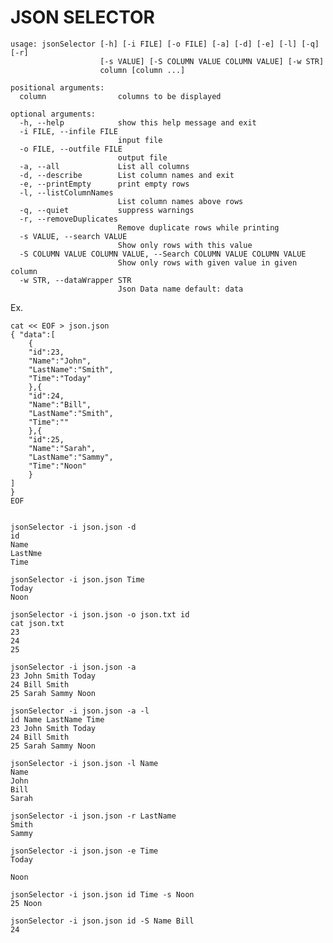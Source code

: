 # JSON SELECTOR


	usage: jsonSelector [-h] [-i FILE] [-o FILE] [-a] [-d] [-e] [-l] [-q] [-r]
	                    [-s VALUE] [-S COLUMN VALUE COLUMN VALUE] [-w STR]
	                    column [column ...]
	
	positional arguments:
	  column                columns to be displayed
	
	optional arguments:
	  -h, --help            show this help message and exit
	  -i FILE, --infile FILE
	                        input file
	  -o FILE, --outfile FILE
	                        output file
	  -a, --all             List all columns
	  -d, --describe        List column names and exit
	  -e, --printEmpty      print empty rows
	  -l, --listColumnNames
	                        List column names above rows
	  -q, --quiet           suppress warnings
	  -r, --removeDuplicates
	                        Remove duplicate rows while printing
	  -s VALUE, --search VALUE
	                        Show only rows with this value
	  -S COLUMN VALUE COLUMN VALUE, --Search COLUMN VALUE COLUMN VALUE
	                        Show only rows with given value in given column
	  -w STR, --dataWrapper STR
	                        Json Data name default: data

Ex.
	
	cat << EOF > json.json
	{ "data":[
		{
		"id":23,
		"Name":"John",
		"LastName":"Smith",
		"Time":"Today"
		},{
		"id":24,
		"Name":"Bill",
		"LastName":"Smith",
		"Time":""
		},{
		"id":25,
		"Name":"Sarah",
		"LastName":"Sammy",
		"Time":"Noon"
		}
	]
	}
	EOF
	
	
	jsonSelector -i json.json -d
	id
	Name
	LastNme
	Time
	
	jsonSelector -i json.json Time
	Today
	Noon
	
	jsonSelector -i json.json -o json.txt id
	cat json.txt
	23
	24
	25
	
	jsonSelector -i json.json -a
	23 John Smith Today
	24 Bill Smith
	25 Sarah Sammy Noon
	
	jsonSelector -i json.json -a -l
	id Name LastName Time
	23 John Smith Today
	24 Bill Smith
	25 Sarah Sammy Noon

	jsonSelector -i json.json -l Name
	Name
	John
	Bill
	Sarah
	
	jsonSelector -i json.json -r LastName
	Smith
	Sammy
	
	jsonSelector -i json.json -e Time
	Today
	
	Noon

	jsonSelector -i json.json id Time -s Noon
	25 Noon
	
	jsonSelector -i json.json id -S Name Bill
	24
	
	
	
